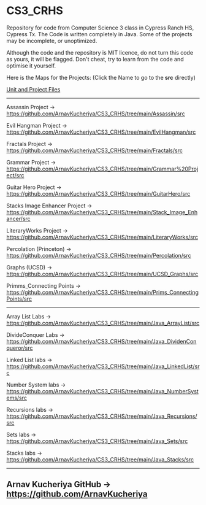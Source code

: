 # CS3_CRHS
Repository for code from Computer Science 3 class in Cypress Ranch HS, Cypress Tx.
The Code is written completely in Java. 
Some of the projects may be incomplete, or unoptimized.

Although the code and the repository is MIT licence, do not turn this code as yours, it will be flagged. Don't cheat, try to learn from the code and optimise it yourself.

Here is the Maps for the Projects:
(Click the Name to go to the **src** directly)

[Unit and Project Files](https://github.com/ArnavKucheriya/CS3_CRHS/tree/main/LabUnit_Files)

--------------------------------------------------------------------------------------------------------------------------------------------------------------------

Assassin Project -> https://github.com/ArnavKucheriya/CS3_CRHS/tree/main/Assassin/src 

Evil Hangman Project -> https://github.com/ArnavKucheriya/CS3_CRHS/tree/main/EvilHangman/src 

Fractals Project -> https://github.com/ArnavKucheriya/CS3_CRHS/tree/main/Fractals/src 

Grammar Project -> https://github.com/ArnavKucheriya/CS3_CRHS/tree/main/Grammar%20Project/src 

Guitar Hero Project -> https://github.com/ArnavKucheriya/CS3_CRHS/tree/main/GuitarHero/src 

Stacks Image Enhancer Project -> https://github.com/ArnavKucheriya/CS3_CRHS/tree/main/Stack_Image_Enhancer/src 

LiteraryWorks Project -> https://github.com/ArnavKucheriya/CS3_CRHS/tree/main/LiteraryWorks/src 

Percolation (Princeton) -> https://github.com/ArnavKucheriya/CS3_CRHS/tree/main/Percolation/src

Graphs (UCSD) -> https://github.com/ArnavKucheriya/CS3_CRHS/tree/main/UCSD_Graphs/src

Primms_Connecting Points -> https://github.com/ArnavKucheriya/CS3_CRHS/tree/main/Prims_ConnectingPoints/src
 
--------------------------------------------------------------------------------------------------------------------------------------------------------------------
 
Array List Labs -> https://github.com/ArnavKucheriya/CS3_CRHS/tree/main/Java_ArrayList/src 

DivideConquer Labs -> https://github.com/ArnavKucheriya/CS3_CRHS/tree/main/Java_DividenConqueror/src 

Linked List labs -> https://github.com/ArnavKucheriya/CS3_CRHS/tree/main/Java_LinkedList/src 

Number System labs -> https://github.com/ArnavKucheriya/CS3_CRHS/tree/main/Java_NumberSystems/src 

Recursions labs -> https://github.com/ArnavKucheriya/CS3_CRHS/tree/main/Java_Recursions/src 

Sets labs -> https://github.com/ArnavKucheriya/CS3_CRHS/tree/main/Java_Sets/src 

Stacks labs -> https://github.com/ArnavKucheriya/CS3_CRHS/tree/main/Java_Stacks/src 

--------------------------------------------------------------------------------------------------------------------------------------------------------------------

Arnav Kucheriya GitHub -> https://github.com/ArnavKucheriya
--------------------------------------------------------------------------------------------------------------------------------------------------------------------
